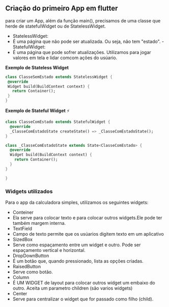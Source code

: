 ## Criação do primeiro App em flutter

para criar um App, além da função main(), precisamos de uma classe que herde de statefulWidget ou de StatelessWidget.
- StatelessWidget:
 - É uma página que não pode ser atualizada. Ou seja, não tem "estado".
 -StatefulWidget:
  - É uma página que pode sofrer atualizações. Utilizamos para jogar valores em tela e lidar comcom ações do usúario.
 
 **Exemplo de Stateless Widget**
 ```dart
 class ClasseSemEstado extends StatelessWidget {
  @override
  Widget build(BuildContext context) {
    return Container();
  }
}
```

**Exemplo de Stateful Widget** :zap:
```dart
class ClasseComEstado extends StatefulWidget {
  @override
  _ClasseComEstadoState createState() => _ClasseComEstadoState();
}

class _ClasseComEstadoState extends State<ClasseComEstado> {
  @override
  Widget build(BuildContext context) {
    return Container();
  }
}

}

```

### Widgets utilizados

Para o app da calculadora simples, utilizamos os seguintes widgets:
- Conteiner
 - Ela serve para colocar texto e para colocar outros widgets.Ele pode ter também margem interna.
- TextField
 - Campo de texto permite que os usúarios digitem texto em um aplicativo
- SizedBox
 - Serve como  espaçamento entre um widget e outro. Pode ser espaçamento vertical e horizontal.
- DropDownButton
 - É um botão que, quando pressionado, lista as opções criadas.
- RaisedButton
 - Serve como botão.
- Column
 - É UM WIDGET de layout para colocar outros widget um embaixo do outro. Aceita um parametro
 children (são varios widgets)
- Center
 - Serve para centralizar o widget que for passado como filho (child).
